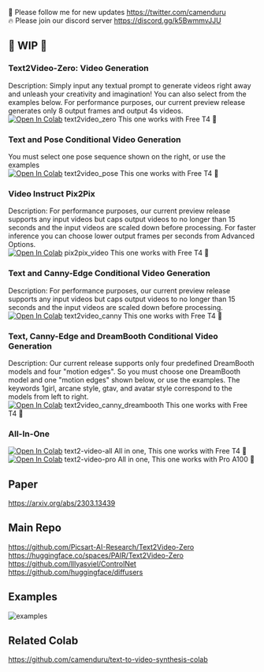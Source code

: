 🐣 Please follow me for new updates https://twitter.com/camenduru <br />
🔥 Please join our discord server https://discord.gg/k5BwmmvJJU

## 🚦 WIP 🚦

### Text2Video-Zero: Video Generation
Description: Simply input any textual prompt to generate videos right away and unleash your creativity and imagination! You can also select from the examples below. For performance purposes, our current preview release generates only 8 output frames and output 4s videos. <br />
[![Open In Colab](https://colab.research.google.com/assets/colab-badge.svg)](https://colab.research.google.com/github/camenduru/text2video-zero-colab/blob/main/text2video_zero.ipynb) text2video_zero This one works with Free T4 🥳 <br />

### Text and Pose Conditional Video Generation
You must select one pose sequence shown on the right, or use the examples <br />
[![Open In Colab](https://colab.research.google.com/assets/colab-badge.svg)](https://colab.research.google.com/github/camenduru/text2video-zero-colab/blob/main/text2video_pose.ipynb) text2video_pose This one works with Free T4 🥳 <br />

### Video Instruct Pix2Pix
Description: For performance purposes, our current preview release supports any input videos but caps output videos to no longer than 15 seconds and the input videos are scaled down before processing. For faster inference you can choose lower output frames per seconds from Advanced Options. <br />
[![Open In Colab](https://colab.research.google.com/assets/colab-badge.svg)](https://colab.research.google.com/github/camenduru/text2video-zero-colab/blob/main/pix2pix_video.ipynb) pix2pix_video This one works with Free T4 🥳 <br />

### Text and Canny-Edge Conditional Video Generation
Description: For performance purposes, our current preview release supports any input videos but caps output videos to no longer than 15 seconds and the input videos are scaled down before processing. <br />
[![Open In Colab](https://colab.research.google.com/assets/colab-badge.svg)](https://colab.research.google.com/github/camenduru/text2video-zero-colab/blob/main/text2video_canny.ipynb) text2video_canny This one works with Free T4 🥳 <br />

### Text, Canny-Edge and DreamBooth Conditional Video Generation
Description: Our current release supports only four predefined DreamBooth models and four "motion edges". So you must choose one DreamBooth model and one "motion edges" shown below, or use the examples. The keywords 1girl, arcane style, gtav, and avatar style correspond to the models from left to right. <br />
[![Open In Colab](https://colab.research.google.com/assets/colab-badge.svg)](https://colab.research.google.com/github/camenduru/text2video-zero-colab/blob/main/text2video_canny_dreambooth.ipynb) text2video_canny_dreambooth This one works with Free T4 🥳 <br />

### All-In-One
[![Open In Colab](https://colab.research.google.com/assets/colab-badge.svg)](https://colab.research.google.com/github/camenduru/text2video-zero-colab/blob/main/text2video_all.ipynb) text2-video-all All in one, This one works with Free T4 🥳 <br />
[![Open In Colab](https://colab.research.google.com/assets/colab-badge.svg)](https://colab.research.google.com/github/camenduru/text2video-zero-colab/blob/main/text2video_pro.ipynb) text2-video-pro All in one, This one works with Pro A100 🥳 <br />

## Paper 
https://arxiv.org/abs/2303.13439

## Main Repo
https://github.com/Picsart-AI-Research/Text2Video-Zero <br />
https://huggingface.co/spaces/PAIR/Text2Video-Zero <br />
https://github.com/lllyasviel/ControlNet <br />
https://github.com/huggingface/diffusers <br />

## Examples
![examples](https://user-images.githubusercontent.com/54370274/228434661-056f445b-3998-4918-b2fb-3e82ec022080.gif)

## Related Colab
https://github.com/camenduru/text-to-video-synthesis-colab
